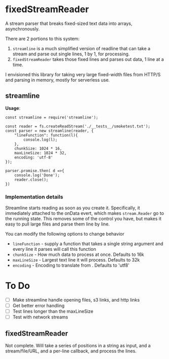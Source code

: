 # fixedStreamReader

A stream parser that breaks fixed-sized text data into arrays, asynchronously. 

There are 2 portions to this system: 
1. `streamline` is a much simplified version of readline that can take a stream and parse out single lines, 1 by 1, for processing. 
1. `fixedStreamReader` takes those fixed lines and parses out data, 1 line at a time. 

I envisioned this library for taking very large fixed-width files from HTTP/S and parsing in memory, mostly for serverless use. 

## streamline

**Usage**:
```
const streamline = require('streamline');

const reader = fs.createReadStream('./__tests__/smoketest.txt');
const parser = new streamline(reader, { 
    "lineFunction": function(l){
        console.log(l);
    },
    chunkSize: 1024 * 16,
    maxLineSize: 1024 * 32,
    encoding: 'utf-8'
});

parser.promise.then( d =>{
    console.log('Done');
    reader.close();
})
```

### Implementation details

Streamline starts reading as soon as you create it. Specifically, it immediately attached to the onData evert, which makes `stream.Reader` go to the running state. This removes some of the control you have, but makes it easy to pull large files and parse them line by line. 

You can modify the following options to change behavior

* `lineFunction` - supply a function that takes a single string argument and every line it parses will call this function
* `chunkSize` - How much data to process at once. Defaults to 16k
* `maxLineSize` - Largest text line it will process. Defaults to 32k
* `encoding` - Encoding to translate from . Defaults to 'utf8'

# To Do

- [ ] Make streamline handle opening files, s3 links, and http links
- [ ] Get better error handling
- [ ] Test lines longer than the maxLineSize
- [ ] Test with network streams

## fixedStreamReader

Not complete. Will take a series of positions in a string as input, and a stream/file/URL, and a per-line callback, and process the lines.
